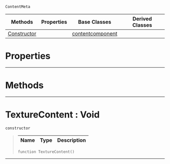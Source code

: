  `ContentMeta`

|Methods|Properties|Base Classes|Derived Classes|
|---|---|---|---|
|[ Constructor](https://github.com/ArendDanielek/ZeroDocsTest/blob/master/code_reference/class_reference/texturecontent.markdown#texturecontent-void)| |[contentcomponent](https://github.com/ArendDanielek/ZeroDocsTest/blob/master/code_reference/class_reference/contentcomponent.markdown)| |


 #  Properties


---  
 #  Methods


---  
 #  TextureContent : Void

 `constructor`

> 
> |Name|Type|Description|
> |---|---|---|
> ``` lang=cpp, name=Zilch
> function TextureContent()
> ``` 


---  
 
  
  
  
  
  
  
  

 